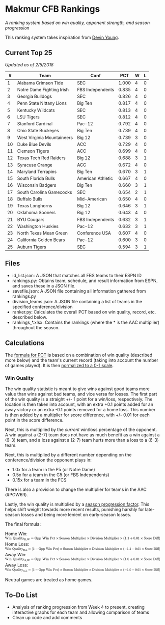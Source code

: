 # Makmur CFB Rankings
*A ranking system based on win quality, opponent strength, and season progression*

This ranking system takes inspiration from [Devin Young](http://www.devinyoungweb.com/blog/cfb-rankings-the-right-way).

## Current Top 25
*Updated as of 2/5/2018*

| #  | Team                       | Conf              | PCT   | W | L |
|----|----------------------------|-------------------|-------|---|---|
| 1  | Alabama Crimson Tide       | SEC               | 1.000 | 4 | 0 |
| 2  | Notre Dame Fighting Irish  | FBS Independents  | 0.835 | 4 | 0 |
| 3  | Georgia Bulldogs           | SEC               | 0.826 | 4 | 0 |
| 4  | Penn State Nittany Lions   | Big Ten           | 0.817 | 4 | 0 |
| 5  | Kentucky Wildcats          | SEC               | 0.813 | 4 | 0 |
| 6  | LSU Tigers                 | SEC               | 0.812 | 4 | 0 |
| 7  | Stanford Cardinal          | Pac-12            | 0.792 | 4 | 0 |
| 8  | Ohio State Buckeyes        | Big Ten           | 0.739 | 4 | 0 |
| 9  | West Virginia Mountaineers | Big 12            | 0.739 | 3 | 0 |
| 10 | Duke Blue Devils           | ACC               | 0.729 | 4 | 0 |
| 11 | Clemson Tigers             | ACC               | 0.699 | 4 | 0 |
| 12 | Texas Tech Red Raiders     | Big 12            | 0.688 | 3 | 1 |
| 13 | Syracuse Orange            | ACC               | 0.672 | 4 | 0 |
| 14 | Maryland Terrapins         | Big Ten           | 0.670 | 3 | 1 |
| 15 | South Florida Bulls        | American Athletic | 0.667 | 4 | 0 |
| 16 | Wisconsin Badgers          | Big Ten           | 0.660 | 3 | 1 |
| 17 | South Carolina Gamecocks   | SEC               | 0.654 | 2 | 1 |
| 18 | Buffalo Bulls              | Mid-American      | 0.650 | 4 | 0 |
| 19 | Texas Longhorns            | Big 12            | 0.646 | 3 | 1 |
| 20 | Oklahoma Sooners           | Big 12            | 0.643 | 4 | 0 |
| 21 | BYU Cougars                | FBS Independents  | 0.632 | 3 | 1 |
| 22 | Washington Huskies         | Pac-12            | 0.632 | 3 | 1 |
| 23 | North Texas Mean Green     | Conference USA    | 0.607 | 4 | 0 |
| 24 | California Golden Bears    | Pac-12            | 0.600 | 3 | 0 |
| 25 | Auburn Tigers              | SEC               | 0.594 | 3 | 1 |

## Files

* id_list.json: A JSON that matches all FBS teams to their ESPN ID
* rankings.py: Obtains team, schedule, and result information from ESPN, and saves these in a JSON file.
* savefile.json: A JSON file containing all information gathered from rankings.py
* division_teams.json: A JSON file containing a list of teams in the specified conference/division
* ranker.py: Calculates the overall PCT based on win quality, record, etc. described below.
* rankings_\*.xlsx: Contains the rankings (where the \* is the AAC multiplier) throughout the season.

## Calculations

The [formula for PCT](/Images/Eqs/Raw_Pct.png "Raw Percentage Formula") is based on a combination of win quality (described more below) and the team's current record (taking into account the number of games played). It is then [normalized to a 0-1 scale](Images/Eqs/Norm_Pct.png "Normalized Percentage").

### Win Quality

The win quality statistic is meant to give wins against good teams more value than wins against bad teams, and vice versa for losses. The first part of the win quality is a straight +/- 1 point for a win/loss, respectively. The location is then taken into account, with an extra +0.1 points added for an away victory or an extra -0.1 points removed for a home loss. This number is then added by a multiplier for score difference, with +/- 0.01 for each point in the score difference.

Next, this is multiplied by the *current* win/loss percentage of the opponent. A win against a (2-7) team does not have as much benefit as a win against a (6-3) team, and a loss against a (2-7) team hurts more than a loss to a (6-3) team.

Next, this is multiplied by a different number depending on the conference/division the opponent plays in:

* 1.0x for a team in the P5 (or Notre Dame)
* 0.5x for a team in the G5 (or FBS Independents)
* 0.15x for a team in the FCS

There is also a provision to change the multiplier for teams in the AAC (#POW6R).

Lastly, the win quality is multiplied by a [season progression factor](/Images/Eqs/Season_Multiplier.png "Season Multiplier"). This helps shift weight towards more recent results, punishing harshly for late-season losses and being more lenient on early-season losses.

The final formula:

Home Win:
![Home Win](/Images/Eqs/WQ_HW.png "Home Win")
Home Loss:
![Home Loss](/Images/Eqs/WQ_HL.png "Home Loss")
Away Win:
![Away Win](/Images/Eqs/WQ_AW.png "Away Win")
Away Loss:
![Away Loss](/Images/Eqs/WQ_AL.png "Away Loss")

Neutral games are treated as home games.

## To-Do List
* Analysis of ranking progression from Week 4 to present, creating interactive graphs for each team and allowing comparison of teams
* Clean up code and add comments
